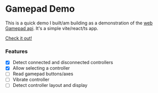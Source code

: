 # Gamepad Demo
This is a quick demo I built/am building as a demonstration of the [web Gamepad api](https://developer.mozilla.org/en-US/docs/Web/API/Gamepad_API). It's a simple vite/react/ts app. 

[Check it out!](https://gamepad-demo.henriktech.com)

### Features
- [x] Detect connected and disconnected controllers
- [x] Allow selecting a controller
- [ ] Read gamepad buttons/axes
- [ ] Vibrate controller
- [ ] Detect controller layout and display